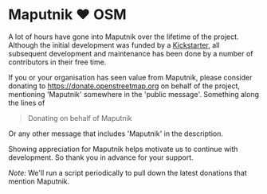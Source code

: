 # Maputnik ❤️ OSM

A lot of hours have gone into Maputnik over the lifetime of the project. Although the initial development was funded by a [Kickstarter](https://www.kickstarter.com/projects/174808720/maputnik-visual-map-editor-for-mapbox-gl), all subsequent development and maintenance has been done by a number of contributors in their free time.

If you or your organisation has seen value from Maputnik, please consider donating to <https://donate.openstreetmap.org> on behalf of the project, mentioning 'Maputnik' somewhere in the 'public message'. Something along the lines of

> Donating on behalf of Maputnik

Or any other message that includes 'Maputnik' in the description.

Showing appreciation for Maputnik helps motivate us to continue with development. So thank you in advance for your support.

_Note:_ We'll run a script periodically to pull down the latest donations that mention Maputnik.

